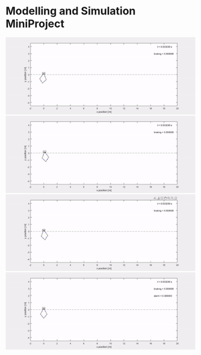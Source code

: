 #  Modelling and Simulation MiniProject
![sim1](animations/sim1.gif)
![sim2](animations/sim2.gif)
![sim3](animations/sim3.gif)
![sim4](animations/sim4.gif)
